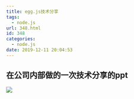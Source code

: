 ```yaml
---
title: egg.js技术分享
tags:
  - node.js
url: 348.html
id: 348
categories:
  - node.js
date: 2019-12-11 20:04:53
---
```


在公司内部做的一次技术分享的ppt
----

![](http://bugzhang.com/wp-content/uploads/2019/11/image.png)